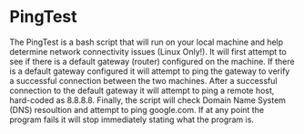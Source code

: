 # PingTest

The PingTest is a bash script that will run on your local machine and help determine network connectivity issues (Linux Only!). It will first attempt to see if there is a default gateway (router) configured on the machine. If there is a default gateway configured it will attempt to ping the gateway to verify a successful connection between the two machines. After a successful connection to the default gateway it will attempt to ping a remote host, hard-coded as 8.8.8.8. Finally, the script will check Domain Name System (DNS) resoultion and attempt to ping google.com. If at any point the program fails it will stop immediately stating what the program is.

